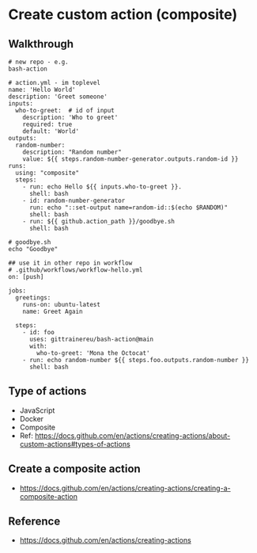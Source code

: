 # Create custom action (composite)

## Walkthrough 

```
# new repo - e.g. 
bash-action
```

```
# action.yml - im toplevel  
name: 'Hello World'
description: 'Greet someone'
inputs:
  who-to-greet:  # id of input
    description: 'Who to greet'
    required: true
    default: 'World'
outputs:
  random-number:
    description: "Random number"
    value: ${{ steps.random-number-generator.outputs.random-id }}
runs:
  using: "composite"
  steps:
    - run: echo Hello ${{ inputs.who-to-greet }}.
      shell: bash
    - id: random-number-generator
      run: echo "::set-output name=random-id::$(echo $RANDOM)"
      shell: bash
    - run: ${{ github.action_path }}/goodbye.sh
      shell: bash

# goodbye.sh 
echo "Goodbye"

## use it in other repo in workflow 
# .github/workflows/workflow-hello.yml 
on: [push]

jobs:
  greetings:
    runs-on: ubuntu-latest
    name: Greet Again 

  steps:
    - id: foo
      uses: gittrainereu/bash-action@main
      with:
        who-to-greet: 'Mona the Octocat'
    - run: echo random-number ${{ steps.foo.outputs.random-number }}
      shell: bash
```

## Type of actions 

  * JavaScript
  * Docker 
  * Composite 
  * Ref: https://docs.github.com/en/actions/creating-actions/about-custom-actions#types-of-actions

## Create a composite action 

  * https://docs.github.com/en/actions/creating-actions/creating-a-composite-action

## Reference 

  * https://docs.github.com/en/actions/creating-actions
